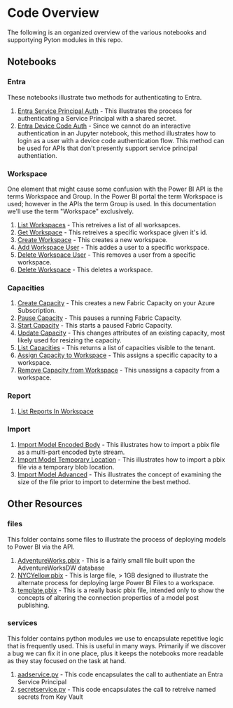# Code Overview
The following is an organized overview of the various notebooks and supportying Pyton modules in this repo.

## Notebooks

### Entra
These notebooks illustrate two methods for authenticating to Entra.
1. [Entra Service Principal Auth](./EntraServicePrincipalAuth.ipynb) - This illustrates the process for authenticating a Service Principal with a shared secret.
1. [Entra Device Code Auth](./EntraDeviceCodeAuth.ipynb) - Since we cannot do an interactive authentication in an Jupyter notebook, this method illustrates how to login as a user with a device code authentication flow.  This method can be used for APIs that don't presently support service principal authentiation.

### Workspace
One element that might cause some confusion with the Power BI API is the terms Workspace and Group.  In the Power BI portal the term Workspace is used; however in the APIs the term Group is used.   In this documentation we'll use the term "Workspace" exclusively.
1. [List Workspaces](./ListWorkspaces.ipynb) - This retreives a list of all worksapces.
1. [Get Workspace](./GetWorkspace.ipynb) - This retreives a specific workspace given it's id.
1. [Create Workspace](./CreateWorkspace.ipynb) - This creates a new workspace.
1. [Add Workspace User](./AddWorkspaceUser.ipynb) - This addes a user to a specific workspace.
1. [Delete Workspace User](./DeleteWorkspaceUser.ipynb) - This removes a user from a specific workspace.
1. [Delete Workspace](./DeleteWorkspace.ipynb) - This deletes a workspace.

### Capacities

1. [Create Capacity](./CreateCapacity.ipynb) - This creates a new Fabric Capacity on your Azure Subscription.
1. [Pause Capacity](./PauseCapacity.ipynb) - This pauses a running Fabric Capacity.
1. [Start Capacity](./StartCapacity.ipynb) - This starts a paused Fabric Capacity.
1. [Update Capacity](./UpdateCapacity.ipynb) - This changes attributes of an existing capacity, most likely used for resizing the capacity.
1. [List Capacities](./ListCapacities.ipynb) - This returns a list of capacities visible to the tenant.
1. [Assign Capacity to Workspace](./AssignCapacityToWorkspace.ipynb) - This assigns a specific capacity to a workspace.
1. [Remove Capacity from Workspace](./RemoveCapacityFromWorkspace.ipynb) - This unassigns a capacity from a workspace.

### Report

1. [List Reports In Workspace](./ListReportsInWorkspace.ipynb)

### Import
1. [Import Model Encoded Body](./ImportModel-EncodedBody.ipynb) - This illustrates how to import a pbix file as a multi-part encoded byte stream.
1. [Import Model Temporary Location](./ImportModel-TempLocation.ipynb) - This illustrates how to import a pbix file via a temporary blob location.
1. [Import Model Advanced](./ImportModel-Advanced.ipynb) - This illustrates the concept of examining the size of the file prior to import to determine the best method.

## Other Resources

### files
This folder contains some files to illustrate the process of deploying models to Power BI via the API.
1. [AdventureWorks.pbix](./files/AdventureWorks.pbix) - This is a fairly small file built upon the AdventureWorksDW database
1. [NYCYellow.pbix](./files/NYCYellow.pbix) - This is large file, > 1GB designed to illustrate the alternate process for deploying large Power BI Files to a workspace.
1. [template.pbix](./files/template.pbix) - This is a really basic pbix file, intended only to show the concepts of altering the connection properties of a model post publishing.

### services
This folder contains python modules we use to encapsulate repetitive logic that is frequently used.  This is useful in many ways.  Primarily if we discover a bug we can fix it in one place, plus it keeps the notebooks more readable as they stay focused on the task at hand.
1. [aadservice.py](./services/aadservice.py) - This code encapsulates the call to authentiate an Entra Service Principal
1. [secretservice.py](./services/secretservice.py) - This code encapsulates the call to retreive named secrets from Key Vault


